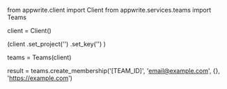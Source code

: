 from appwrite.client import Client
from appwrite.services.teams import Teams

client = Client()

(client
  .set_project('')
  .set_key('')
)

teams = Teams(client)

result = teams.create_membership('[TEAM_ID]', 'email@example.com', {}, 'https://example.com')
